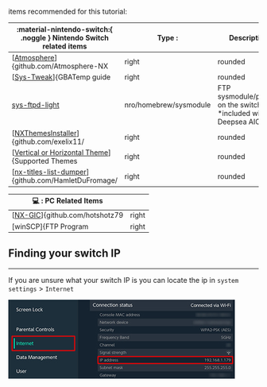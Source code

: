 items recommended for this tutorial:


| :material-nintendo-switch:{ .noggle }  Nintendo Switch related items		                 										|  Type :  			         		  | Description :             				 |
| --------------------------------------------------------------------------------------------------------- | ----------------------------------------- | -------------------------------------------------- |
| [[Atmosphere](https://github.com/Atmosphere-NX/Atmosphere)]{github.com/Atmosphere-NX|right|rounded|bounce|success} 								      | Custom Firmware   			        | Custom Firmware           				 |
| [[Sys-Tweak](https://gbatemp.net/threads/custom-game-icons-tutorial-and-sharing-hub-no-forwarders.574675/)]{GBATemp guide|right|rounded|bounce|success}  | system module / homebrew 		 	  | Icon Takeover module      				 |
| [sys-ftpd-light](https://github.com/cathery/sys-ftpd-light)						| nro/homebrew/sysmodule	| FTP sysmodule/program on the switch *included with Deepsea AIO CFW  |
| [[NXThemesInstaller](https://github.com/exelix11/SwitchThemeInjector/releases/)]{github.com/exelix11/|right|rounded|bounce|success}                            | nro / homebrew application (*Included in some CFW packs*)			  | Used to install themes    				 |
| [[Vertical or Horizontal Theme](supportedthemes.md)]{Supported Themes|right|rounded|bounce|success} 										| nxtheme files 					  | theme file that contains image & json patch 	 |
| [[nx-titles-list-dumper](https://github.com/HamletDuFromage/nx-titles-list-dumper/releases)]{github.com/HamletDuFromage/|right|rounded|bounce|success}  			| nro/homebrew (*Pulled with nc-gix*) | imports a list of TitleID installed games into CSV |


| :computer: : PC Related Items															| 	 						  |
| --------------------------------------------------------------------------------------------------------------- | ----------------------------------------- |
| [[NX-GIC](https://github.com/hotshotz79)]{github.com/hotshotz79|right|rounded|bounce|success} 					| Icon Repo & Transfer tool                 |
| [winSCP]{FTP Program|right|rounded} is bundled with NX-GIC 									| ![titledump](<img/nx-gic-rel.png>)	  |

## Finding your switch IP
---
If you are unsure what your switch IP is you can locate the ip in `system settings` > `Internet`

![ftpd](<img/nxftpd.jpg>)
